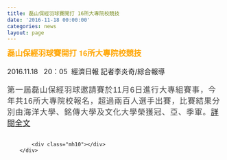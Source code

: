 ```yaml
---
title: 磊山保經羽球賽開打 16所大專院校競技
date: '2016-11-18 00:00:00'
categories: news
layout: page
---
```


<div class="text">
			<div>
	<div>
		<h1 style="border: 0px none; margin: 0px; outline: none 0px; padding: 0px; font-stretch: normal; font-size: 30px; line-height: 1.3; font-family: 微软雅黑, 黑体, &quot;helvetica neue&quot;, &quot;lucida grande&quot;, Arial, PMingLiU, &quot;Trebuchet MS&quot;, Helvetica, Verdana, sans-serif; color: rgb(49, 49, 51); width: 630px;">
			<span style="color: rgb(255, 165, 0);"><span style="font-size: 18px;">磊山保經羽球賽開打 16所大專院校競技</span></span></h1>
	</div>
	<div>
		&nbsp;</div>
	<div>
		<div>
			<span style="font-size: 16px;">2016.11.18 &nbsp; 20：05 &nbsp;經濟日報 記者李炎奇/綜合報導</span></div>
		<div>
			&nbsp;</div>
		<div>
			<span style="color: rgb(68, 68, 68); font-family: Helvetica, &quot;Heiti TC&quot;, &quot;Segoe UI&quot;, Meiryo, 微軟正黑體; font-size: 18px; letter-spacing: 1px; text-align: justify;">第一屆磊山保經羽球邀請賽於11月6日進行大專組賽事，今年共16所大專院校報名，超過兩百人選手出賽，比賽結果分別由海洋大學、銘傳大學及文化大學榮獲冠、亞、季軍。</span><font face="Microsoft Jhenghei, Verdana, Arial, PMingLiU, sans-serif"><span style="font-size: 18px;"><a href="http://money.udn.com/money/story/6722/2115378">詳閱全文</a></span></font></div>
	</div>
</div>
<div>
	&nbsp;</div>

			<div class="mh10"></div>
		</div>